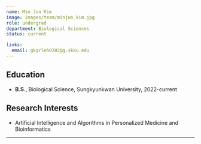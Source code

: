 ```yaml
---
name: Min Jun Kim
image: images/team/minjun_kim.jpg
role: undergrad
department: Biological Sciences
status: current

links:
  email: gkqrleh0202@g.skku.edu
---
```

  
## **Education**
* **B.S.**, Biological Science, Sungkyunkwan University, 2022-current

## **Research Interests**
- Artificial Intelligence and Algorithms in Personalized Medicine and Bioinformatics

---
